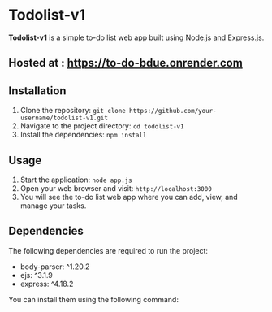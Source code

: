 # Todolist-v1

**Todolist-v1** is a simple to-do list web app built using Node.js and Express.js.
## Hosted at : https://to-do-bdue.onrender.com
## Installation

1. Clone the repository: `git clone https://github.com/your-username/todolist-v1.git`
2. Navigate to the project directory: `cd todolist-v1`
3. Install the dependencies: `npm install`

## Usage

1. Start the application: `node app.js`
2. Open your web browser and visit: `http://localhost:3000`
3. You will see the to-do list web app where you can add, view, and manage your tasks.

## Dependencies

The following dependencies are required to run the project:

- body-parser: ^1.20.2
- ejs: ^3.1.9
- express: ^4.18.2

You can install them using the following command:

